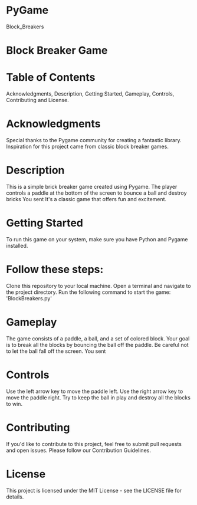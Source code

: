 # PyGame
Block_Breakers

# Block Breaker Game

# Table of Contents
Acknowledgments,
Description,
Getting Started,
Gameplay,
Controls,
Contributing and
License.

# Acknowledgments
Special thanks to the Pygame community for creating a fantastic library.
Inspiration for this project came from classic block breaker games.

# Description
This is a simple brick breaker game created using Pygame.
The player controls a paddle at the bottom of the screen to bounce a ball and destroy bricks
You sent
It's a classic game that offers fun and excitement.

# Getting Started
To run this game on your system, make sure you have Python and Pygame installed. 

# Follow these steps:
Clone this repository to your local machine.
Open a terminal and navigate to the project directory.
Run the following command to start the game:
  'BlockBreakers.py'

# Gameplay
The game consists of a paddle, a ball, and a set of colored block.
Your goal is to break all the blocks by bouncing the ball off the paddle.
Be careful not to let the ball fall off the screen.
You sent
# Controls
Use the left arrow key to move the paddle left.
Use the right arrow key to move the paddle right.
Try to keep the ball in play and destroy all the blocks to win.

# Contributing
If you'd like to contribute to this project, feel free to submit pull requests and open issues. 
Please follow our Contribution Guidelines.

# License
This project is licensed under the MIT License - see the LICENSE file for details.


